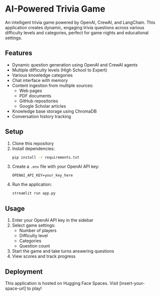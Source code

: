 # AI-Powered Trivia Game

An intelligent trivia game powered by OpenAI, CrewAI, and LangChain. This application creates dynamic, engaging trivia questions across various difficulty levels and categories, perfect for game nights and educational settings.

## Features

- Dynamic question generation using OpenAI and CrewAI agents
- Multiple difficulty levels (High School to Expert)
- Various knowledge categories
- Chat interface with memory
- Content ingestion from multiple sources:
  - Web pages
  - PDF documents
  - GitHub repositories
  - Google Scholar articles
- Knowledge base storage using ChromaDB
- Conversation history tracking

## Setup

1. Clone this repository
2. Install dependencies:
   ```bash
   pip install -r requirements.txt
   ```
3. Create a `.env` file with your OpenAI API key:
   ```
   OPENAI_API_KEY=your_key_here
   ```
4. Run the application:
   ```bash
   streamlit run app.py
   ```

## Usage

1. Enter your OpenAI API key in the sidebar
2. Select game settings:
   - Number of players
   - Difficulty level
   - Categories
   - Question count
3. Start the game and take turns answering questions
4. View scores and track progress

## Deployment

This application is hosted on Hugging Face Spaces. Visit [insert-your-space-url] to play! 